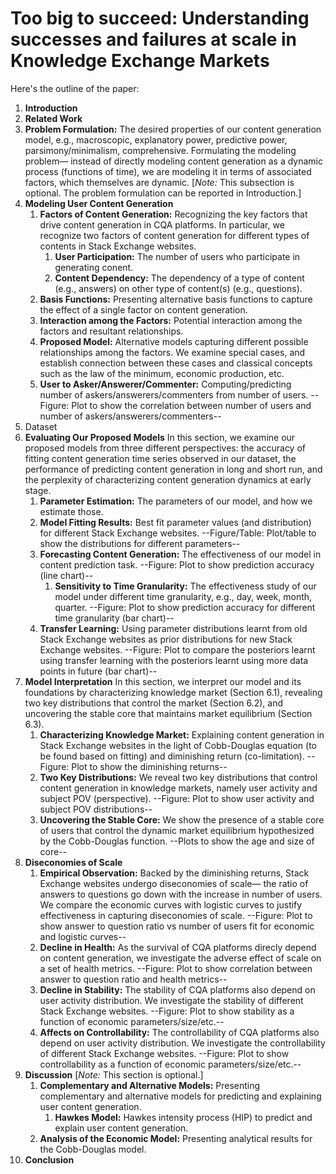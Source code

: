 # Too big to succeed: Understanding successes and failures at scale in Knowledge Exchange Markets

Here's the outline of the paper:
1. **Introduction**
2. **Related Work**
1. **Problem Formulation:** The desired properties of our content generation model, e.g., macroscopic, explanatory power, predictive power, parsimony/minimalism, comprehensive. Formulating the modeling problem— instead of directly modeling content generation as a dynamic process (functions of time), we are modeling it in terms of associated factors, which themselves are dynamic.  [*Note:* This subsection is optional. The problem formulation can be reported in Introduction.]
4. **Modeling User Content Generation**
   1. **Factors of Content Generation:** Recognizing the key factors that drive content generation in CQA platforms. In particular, we recognize two factors of content generation for different types of contents in Stack Exchange websites.
       1. **User Participation:** The number of users who participate in generating conent.
       2. **Content Dependency:**  The dependency of a type of content (e.g., answers) on other type of content(s) (e.g., questions).
   2. **Basis Functions:** Presenting alternative basis functions to capture the effect of a single factor on content generation.
   3. **Interaction among the Factors:** Potential interaction among the factors and resultant relationships.
   4. **Proposed Model:** Alternative models capturing different possible relationships among the factors. We examine special cases, and establish connection between these cases and classical concepts such as the law of the minimum, economic production, etc.
   5. **User to Asker/Answerer/Commenter:** Computing/predicting number of askers/answerers/commenters from number of users. --Figure: Plot to show the correlation between number of users and number of askers/answerers/commenters--
5. Dataset
6. **Evaluating Our Proposed Models**
In this section, we examine our proposed models from three different perspectives: the accuracy of fitting content generation time series observed in our dataset, the performance of predicting content generation in long and short run, and the perplexity of characterizing content generation dynamics at early stage.
   1. **Parameter Estimation:** The parameters of our model, and how we estimate those.
   2. **Model Fitting Results:** Best fit parameter values (and distribution) for different Stack Exchange websites. --Figure/Table: Plot/table to show the distributions for different parameters--
   3. **Forecasting Content Generation:** The effectiveness of our model in content prediction task. --Figure: Plot to show prediction accuracy (line chart)--
       1. **Sensitivity to Time Granularity:** The effectiveness study of our model under different time granularity, e.g., day, week, month, quarter. --Figure: Plot to show prediction accuracy for different time granularity (bar chart)--
   4. **Transfer Learning:** Using parameter distributions learnt from old Stack Exchange websites as prior distributions for new Stack Exchange websites. --Figure: Plot to compare the posteriors learnt using transfer learning with the posteriors learnt using more data points in future (bar chart)--
7. **Model Interpretation**
In this section, we interpret our model and its foundations by characterizing knowledge market (Section 6.1), revealing two key distributions that control the market (Section 6.2), and uncovering the stable core that maintains market equilibrium (Section 6.3).
   1. **Characterizing Knowledge Market:** Explaining content generation in Stack Exchange websites in the light of Cobb-Douglas equation (to be found based on fitting) and diminishing return (co-limitation). --Figure: Plot to show the diminishing returns--
   2. **Two Key Distributions:** We reveal two key distributions that control content generation in knowledge markets, namely 
user activity and subject POV (perspective). --Figure: Plot to show user activity and subject POV distributions--
   5. **Uncovering the Stable Core:** We show the presence of a stable core of users that control the dynamic market equilibrium hypothesized by the Cobb-Douglas function. --Plots to show the age and size of core--
8. **Diseconomies of Scale**
   1. **Empirical Observation:** Backed by the diminishing returns, Stack Exchange websites undergo diseconomies of scale— the ratio of answers to questions go down with the increase in number of users. We compare the economic curves with logistic curves to justify effectiveness in capturing diseconomies of scale. --Figure: Plot to show answer to question ratio vs number of users fit for economic and logistic curves--
   2. **Decline in Health:** As the survival of CQA platforms direcly depend on content generation, we investigate the adverse effect of scale on a set of health metrics. --Figure: Plot to show correlation between answer to question ratio and health metrics--
   3. **Decline in Stability:** The stability of CQA platforms also depend on user activity distribution. We investigate the stability of different Stack Exchange websites. --Figure: Plot to show stability as a function of economic parameters/size/etc.--
   4. **Affects on Controllability:** The controllability of CQA platforms also depend on user activity distribution. We investigate the controllability of different Stack Exchange websites. --Figure: Plot to show controllability as a function of economic parameters/size/etc.--
9. **Discussion**  [*Note:* This section is optional.]
   1. **Complementary and Alternative Models:** Presenting complementary and alternative models for predicting and explaining user content generation.
       1. **Hawkes Model:** Hawkes intensity process (HIP) to predict and explain user content generation.
   2. **Analysis of the Economic Model:** Presenting analytical results for the Cobb-Douglas model.
10. **Conclusion**
